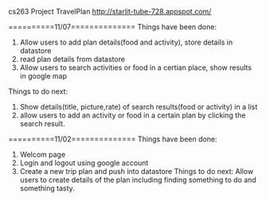 cs263 Project  TravelPlan
http://starlit-tube-728.appspot.com/

==========11/07==============
Things have been done:

1. Allow users to add plan details(food and activity), store details in datastore
2. read plan details from datastore
3. Allow users to search activities or food in a certian place,  show results in google map

Things to do next:

1. Show details(title, picture,rate) of search results(food or activity) in a list
2. allow users to add an activity or food in a certain plan by clicking the search result.





==========11/02==============
Things have been done:
1. Welcom page
2. Login and logout using google account
3. Create a new trip plan and push into datastore 
Things to do next:
Allow users to create details of the plan including finding something to do and something tasty.
